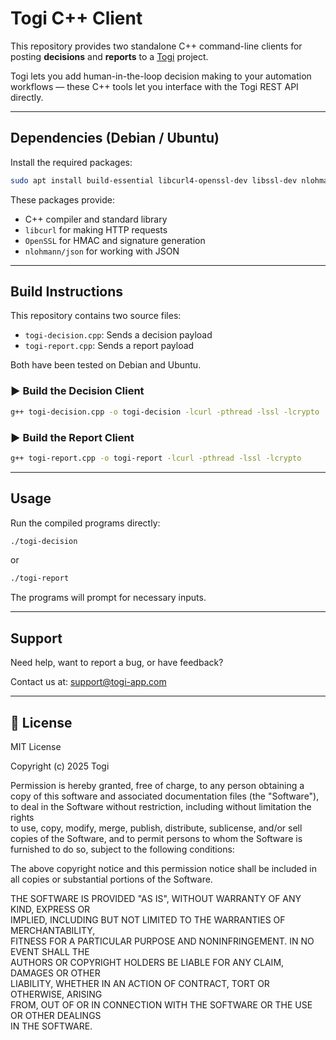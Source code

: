 # Togi C++ Client

This repository provides two standalone C++ command-line clients for posting **decisions** and **reports** to a [Togi](https://togi-app.com) project.

Togi lets you add human-in-the-loop decision making to your automation workflows — these C++ tools let you interface with the Togi REST API directly.

---

## Dependencies (Debian / Ubuntu)

Install the required packages:

```bash
sudo apt install build-essential libcurl4-openssl-dev libssl-dev nlohmann-json3-dev
```

These packages provide:

- C++ compiler and standard library
- `libcurl` for making HTTP requests
- `OpenSSL` for HMAC and signature generation
- `nlohmann/json` for working with JSON

---

## Build Instructions

This repository contains two source files:

- `togi-decision.cpp`: Sends a decision payload
- `togi-report.cpp`: Sends a report payload

Both have been tested on Debian and Ubuntu.

### ▶️ Build the Decision Client

```bash
g++ togi-decision.cpp -o togi-decision -lcurl -pthread -lssl -lcrypto
```

### ▶️ Build the Report Client

```bash
g++ togi-report.cpp -o togi-report -lcurl -pthread -lssl -lcrypto
```

---

## Usage

Run the compiled programs directly:

```bash
./togi-decision
```

or

```bash
./togi-report
```

The programs will prompt for necessary inputs.

---

## Support

Need help, want to report a bug, or have feedback?

Contact us at: [support@togi-app.com](mailto:support@togi-app.com)

---

## 📝 License

MIT License

Copyright (c) 2025 Togi

Permission is hereby granted, free of charge, to any person obtaining a copy
of this software and associated documentation files (the "Software"), to deal
in the Software without restriction, including without limitation the rights  
to use, copy, modify, merge, publish, distribute, sublicense, and/or sell  
copies of the Software, and to permit persons to whom the Software is  
furnished to do so, subject to the following conditions:

The above copyright notice and this permission notice shall be included in  
all copies or substantial portions of the Software.

THE SOFTWARE IS PROVIDED "AS IS", WITHOUT WARRANTY OF ANY KIND, EXPRESS OR  
IMPLIED, INCLUDING BUT NOT LIMITED TO THE WARRANTIES OF MERCHANTABILITY,  
FITNESS FOR A PARTICULAR PURPOSE AND NONINFRINGEMENT. IN NO EVENT SHALL THE  
AUTHORS OR COPYRIGHT HOLDERS BE LIABLE FOR ANY CLAIM, DAMAGES OR OTHER  
LIABILITY, WHETHER IN AN ACTION OF CONTRACT, TORT OR OTHERWISE, ARISING  
FROM, OUT OF OR IN CONNECTION WITH THE SOFTWARE OR THE USE OR OTHER DEALINGS  
IN THE SOFTWARE.
